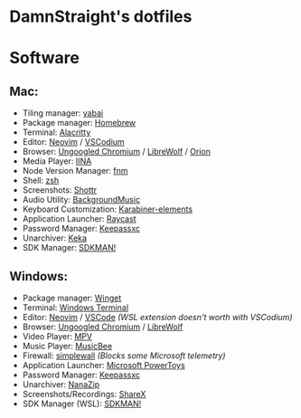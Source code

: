 # DamnStraight's dotfiles

# Software
## Mac:
- Tiling manager: [yabai](https://github.com/koekeishiya/yabai)
- Package manager: [Homebrew](https://brew.sh/)
- Terminal: [Alacritty](https://github.com/alacritty/alacritty)
- Editor: [Neovim](https://neovim.io/) / [VSCodium](https://github.com/VSCodium/vscodium)
- Browser: [Ungoogled Chromium](https://github.com/ungoogled-software/ungoogled-chromium) / [LibreWolf](https://librewolf.net/) / [Orion](https://browser.kagi.com/)
- Media Player: [IINA](https://github.com/iina/iina)
- Node Version Manager: [fnm](https://github.com/Schniz/fnm)
- Shell: [zsh](https://www.zsh.org/)
- Screenshots: [Shottr](https://shottr.cc/)
- Audio Utility: [BackgroundMusic](https://github.com/kyleneideck/BackgroundMusic)
- Keyboard Customization: [Karabiner-elements](https://github.com/pqrs-org/Karabiner-Elements)
- Application Launcher: [Raycast](https://www.raycast.com/)
- Password Manager: [Keepassxc](https://keepassxc.org/)
- Unarchiver: [Keka](https://github.com/aonez/Keka)
- SDK Manager: [SDKMAN!](https://sdkman.io/)
## Windows:
- Package manager: [Winget](https://github.com/microsoft/winget-cli)
- Terminal: [Windows Terminal](https://github.com/microsoft/terminal)
- Editor: [Neovim](https://neovim.io/) / [VSCode](https://code.visualstudio.com/) *(WSL extension doesn't worth with VSCodium)*
- Browser: [Ungoogled Chromium](https://github.com/ungoogled-software/ungoogled-chromium) / [LibreWolf](https://librewolf.net/)
- Video Player: [MPV](https://mpv.io/)
- Music Player: [MusicBee](https://getmusicbee.com/)
- Firewall: [simplewall](https://github.com/henrypp/simplewall) *(Blocks some Microsoft telemetry)*
- Application Launcher: [Microsoft PowerToys](https://github.com/microsoft/PowerToys)
- Password Manager: [Keepassxc](https://keepassxc.org/)
- Unarchiver: [NanaZip](https://github.com/M2Team/NanaZip)
- Screenshots/Recordings: [ShareX](https://getsharex.com/)
- SDK Manager (WSL): [SDKMAN!](https://sdkman.io/)